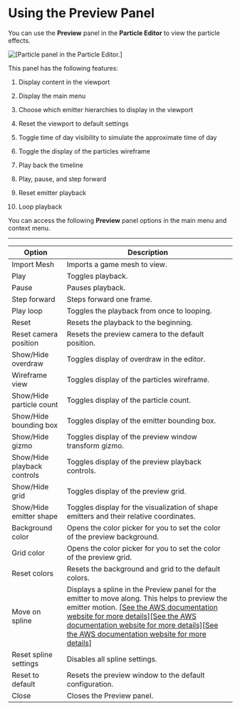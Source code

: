 # Using the Preview Panel<a name="particle-editor-preview-panel"></a>

You can use the **Preview** panel in the **Particle Editor** to view the particle effects\.

![\[Particle panel in the Particle Editor.\]](http://docs.aws.amazon.com/lumberyard/latest/userguide/images/particle-preview-panel.png)

This panel has the following features:

1.  Display content in the viewport

1. Display the main menu

1. Choose which emitter hierarchies to display in the viewport

1. Reset the viewport to default settings

1. Toggle time of day visibility to simulate the approximate time of day

1. Toggle the display of the particles wireframe

1. Play back the timeline

1. Play, pause, and step forward

1. Reset emitter playback

1. Loop playback

You can access the following **Preview** panel options in the main menu and context menu\.


****  

| Option | Description | 
| --- | --- | 
| Import Mesh | Imports a game mesh to view\. | 
| Play | Toggles playback\. | 
| Pause | Pauses playback\. | 
| Step forward | Steps forward one frame\. | 
| Play loop | Toggles the playback from once to looping\. | 
| Reset | Resets the playback to the beginning\. | 
| Reset camera position | Resets the preview camera to the default position\. | 
| Show/Hide overdraw | Toggles display of overdraw in the editor\. | 
| Wireframe view | Toggles display of the particles wireframe\. | 
| Show/Hide particle count | Toggles display of the particle count\. | 
| Show/Hide bounding box | Toggles display of the emitter bounding box\. | 
| Show/Hide gizmo | Toggles display of the preview window transform gizmo\. | 
| Show/Hide playback controls | Toggles display of the preview playback controls\. | 
| Show/Hide grid | Toggles display of the preview grid\. | 
| Show/Hide emitter shape | Toggles display for the visualization of shape emitters and their relative coordinates\. | 
| Background color | Opens the color picker for you to set the color of the preview background\. | 
| Grid color | Opens the color picker for you to set the color of the preview grid\. | 
| Reset colors | Resets the background and grid to the default colors\. | 
| Move on spline | Displays a spline in the Preview panel for the emitter to move along\. This helps to preview the emitter motion\. [\[See the AWS documentation website for more details\]](http://docs.aws.amazon.com/lumberyard/latest/userguide/particle-editor-preview-panel.html)[\[See the AWS documentation website for more details\]](http://docs.aws.amazon.com/lumberyard/latest/userguide/particle-editor-preview-panel.html)[\[See the AWS documentation website for more details\]](http://docs.aws.amazon.com/lumberyard/latest/userguide/particle-editor-preview-panel.html) | 
| Reset spline settings | Disables all spline settings\. | 
| Reset to default | Resets the preview window to the default configuration\. | 
| Close | Closes the Preview panel\. | 